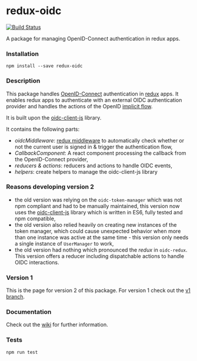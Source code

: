 # redux-oidc 
[![Build Status](https://travis-ci.org/maxmantz/redux-oidc.svg?branch=master)](https://travis-ci.org/maxmantz/redux-oidc)

A package for managing OpenID-Connect authentication in redux apps.

### Installation
`npm install --save redux-oidc`

### Description

This package handles [OpenID-Connect](http://openid.net/connect/) authentication in [redux](http://redux.js.org/) apps. It enables redux apps to authenticate with an external OIDC authentication provider and handles the actions of the OpenID [implicit flow](http://openid.net/specs/openid-connect-implicit-1_0.html).

It is built upon the [oidc-client-js](https://github.com/IdentityModel/oidc-client-js/tree/dev) library.

It contains the following parts:
- *oidcMiddleware*: [redux middleware]() to automatically check whether or not the current user is signed in & trigger the authentication flow,
- *CallbackComponent*: A react component processing the callback from the OpenID-Connect provider,
- *reducers & actions*: reducers and actions to handle OIDC events,
- *helpers*: create helpers to manage the oidc-client-js library

### Reasons developing version 2
- the old version was relying on the `oidc-token-manager` which was not npm compliant and had to be manually maintained, this version now uses the [oidc-client-js](https://github.com/IdentityModel/oidc-client-js/tree/dev) library which is written in ES6, fully tested and npm compatible,
- the old version also relied heavily on creating new instances of the token manager, which could cause unexpected behavior when more than one instance was active at the same time - this version only needs a single instance of `UserManager` to work,
- the old version had nothing which pronounced the *redux* in `oidc-redux`. This version offers a reducer including dispatchable actions to handle OIDC interactions.

### Version 1
This is the page for version 2 of this package. For version 1 check out the [v1 branch](https://github.com/maxmantz/redux-oidc/tree/v1).

### Documentation

Check out the [wiki](https://github.com/maxmantz/redux-oidc/wiki) for further information.

### Tests
`npm run test`
